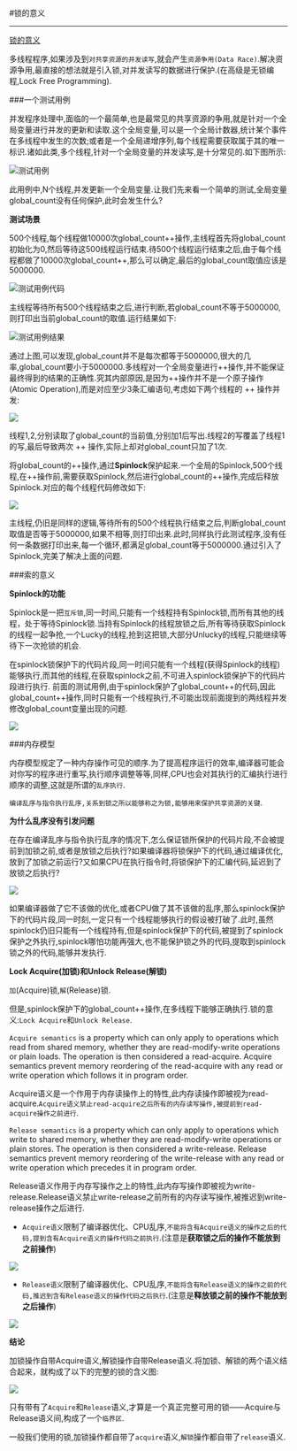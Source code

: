 #锁的意义

---

[锁的意义](http://hedengcheng.com/?p=803 "锁的意义")

多线程程序,如果涉及到`对共享资源的并发读写`,就会产生`资源争用(Data Race)`.解决资源争用,最直接的想法就是引入锁,对并发读写的数据进行保护.(在高级是无锁编程,Lock Free Programming).

###一个测试用例

并发程序处理中,面临的一个最简单,也是最常见的共享资源的争用,就是针对一个全局变量进行并发的更新和读取.这个全局变量,可以是一个全局计数器,统计某个事件在多线程中发生的次数;或者是一个全局递增序列,每个线程需要获取属于其的唯一标识.诸如此类,多个线程,针对一个全局变量的并发读写,是十分常见的.如下图所示:

![测试用例](./img/mysql-5.jpg "测试用例")

此用例中,N个线程,并发更新一个全局变量.让我们先来看一个简单的测试,全局变量global_count没有任何保护,此时会发生什么?

**测试场景**

500个线程,每个线程做10000次global_count++操作,主线程首先将global_count初始化为0,然后等待这500线程运行结束.待500个线程运行结束之后,由于每个线程都做了10000次global_count++,那么可以确定,最后的global_count取值应该是5000000.

![测试用例代码](./img/mysql-6.jpg "测试用例代码")

主线程等待所有500个线程结束之后,进行判断,若global_count不等于5000000,则打印出当前global_count的取值.运行结果如下:

![测试用例结果](./img/mysql-7.jpg "测试用例结果")

通过上图,可以发现,global_count并不是每次都等于5000000,很大的几率,global_count要小于5000000.多线程对一个全局变量进行++操作,并不能保证最终得到的结果的正确性.究其内部原因,是因为++操作并不是一个原子操作(Atomic Operation),而是对应至少3条汇编语句,考虑如下两个线程的 ++ 操作并发:

![](./img/mysql-8.jpg "")

线程1,2,分别读取了global_count的当前值,分别加1后写出.线程2的写覆盖了线程1的写,最后导致两次 ++ 操作,实际上却对global_count只加了1次.

将global_count的++操作,通过**Spinlock**保护起来.一个全局的Spinlock,500个线程,在++操作前,需要获取Spinlock,然后进行global_count的++操作,完成后释放Spinlock.对应的每个线程代码修改如下:

![](./img/mysql-9.jpg "")

主线程,仍旧是同样的逻辑,等待所有的500个线程执行结束之后,判断global_count取值是否等于5000000,如果不相等,则打印出来.此时,同样执行此测试程序,没有任何一条数据打印出来,每一个循环,都满足global_count等于5000000.通过引入了Spinlock,完美了解决上面的问题.

###索的意义

**Spinlock的功能**

Spinlock是一把`互斥锁`,同一时间,只能有一个线程持有Spinlock锁,而所有其他的线程，处于等待Spinlock锁.当持有Spinlock的线程放锁之后,所有等待获取Spinlock的线程一起争抢,一个Lucky的线程,抢到这把锁,大部分Unlucky的线程,只能继续等待下一次抢锁的机会.

在spinlock锁保护下的代码片段,同一时间只能有一个线程(获得Spinlock的线程)能够执行,而其他的线程,在获取spinlock之前,不可进入spinlock锁保护下的代码片段进行执行.
前面的测试用例,由于spinlock保护了global_count++的代码,因此global_count++操作,同时只能有一个线程执行,不可能出现前面提到的两线程并发修改global_count变量出现的问题.

![](./img/mysql-10.jpg "")

###内存模型

内存模型规定了一种内存操作可见的顺序.为了提高程序运行的效率,编译器可能会对你写的程序进行重写,执行顺序调整等等,同样,CPU也会对其执行的汇编执行进行顺序的调整,这就是所谓的`乱序执行`.

`编译乱序与指令执行乱序,关系到锁之所以能够称之为锁,能够用来保护共享资源的关键`.

**为什么乱序没有引发问题**

在存在编译乱序与指令执行乱序的情况下,怎么保证锁所保护的代码片段,不会被提前到加锁之前,或者是放锁之后执行?如果编译器将锁保护下的代码,通过编译优化,放到了加锁之前运行?又如果CPU在执行指令时,将锁保护下的汇编代码,延迟到了放锁之后执行?

![](./img/mysql-11.jpg "")

如果编译器做了它不该做的优化,或者CPU做了其不该做的乱序,那么spinlock保护下的代码片段,同一时刻,一定只有一个线程能够执行的假设被打破了.此时,虽然spinlock仍旧只能有一个线程持有,但是spinlock保护下的代码,被提到了spinlock保护之外执行,spinlock哪怕功能再强大,也不能保护锁之外的代码,提取到spinlock锁之外的代码,能够并发执行.

**Lock Acquire(加锁)和Unlock Release(解锁)**

`加`(Acquire)锁,`解`(Release)锁.

但是,spinlock保护下的global_count++操作,在多线程下能够正确执行.锁的意义:`Lock Acquire`和`Unlock Release`.

`Acquire semantics` is a property which can only apply to operations which read from shared memory, whether they are read-modify-write operations or plain loads. The operation is then considered a read-acquire. Acquire semantics prevent memory reordering of the read-acquire with any read or write operation which follows it in program order. 

Acquire语义是一个作用于内存读操作上的特性,此内存读操作即被视为read-acquire.`Acquire语义禁止read-acquire之后所有的内存读写操作,被提前到read-acquire操作之前进行`.


`Release semantics` is a property which can only apply to operations which write to shared memory, whether they are read-modify-write operations or plain stores. The operation is then considered a write-release. Release semantics prevent memory reordering of the write-release with any read or write operation which precedes it in program order.

Release语义作用于内存写操作之上的特性,此内存写操作即被视为write-release.Release语义禁止write-release之前所有的内存读写操作,被推迟到write-release操作之后进行.

* `Acquire语义`限制了编译器优化、CPU乱序,`不能将含有Acquire语义的操作之后的代码,提到含有Acquire语义的操作代码之前执行`.(注意是**获取锁之后的操作不能放到之前操作**)

![](./img/mysql-12.jpg "")

* `Release语义`限制了编译器优化、CPU乱序,`不能将含有Release语义的操作之前的代码,推迟到含有Release语义的操作代码之后执行`.(注意是**释放锁之前的操作不能放到之后操作**)

![](./img/mysql-13.jpg "")

**结论**

加锁操作自带Acquire语义,解锁操作自带Release语义.将加锁、解锁的两个语义结合起来，就构成了以下的完整的锁的含义图:

![](./img/mysql-14.jpg "")

只有带有了`Acquire`和`Release`语义,才算是一个真正完整可用的锁——Acquire与Release语义间,构成了一个`临界区`.

一般我们使用的锁,加锁操作都自带了`acquire`语义,`解锁`操作都自带了`release`语义.